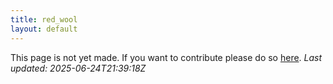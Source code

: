 ```yaml
---
title: red_wool
layout: default
---
```


This page is not yet made. If you want to contribute please do so [here](https://github.com/CrazyH2/Bigstone/blob/wiki/components/red_wool.md).
_Last updated: 2025-06-24T21:39:18Z_
